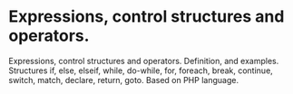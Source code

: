 # Expressions, control structures and operators.

Expressions, control structures and operators. Definition, and examples. Structures if, else, elseif, while, do-while, for, foreach, break, continue, switch, match, declare, return, goto. Based on PHP language.
